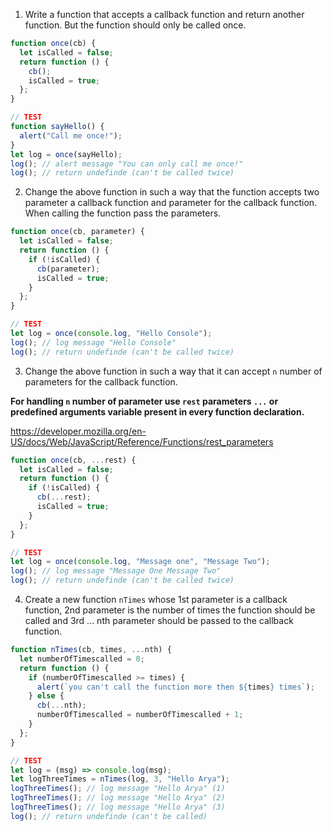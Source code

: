 1. Write a function that accepts a callback function and return another function. But the function should only be called once.

```js
function once(cb) {
  let isCalled = false;
  return function () {
    cb();
    isCalled = true;
  };
}

// TEST
function sayHello() {
  alert("Call me once!");
}
let log = once(sayHello);
log(); // alert message "You can only call me once!"
log(); // return undefinde (can't be called twice)
```

2. Change the above function in such a way that the function accepts two parameter a callback function and parameter for the callback function. When calling the function pass the parameters.

```js
function once(cb, parameter) {
  let isCalled = false;
  return function () {
    if (!isCalled) {
      cb(parameter);
      isCalled = true;
    }
  };
}

// TEST
let log = once(console.log, "Hello Console");
log(); // log message "Hello Console"
log(); // return undefinde (can't be called twice)
```

3. Change the above function in such a way that it can accept `n` number of parameters for the callback function.

**For handling `n` number of parameter use `rest` parameters `...` or predefined arguments variable present in every function declaration.**

https://developer.mozilla.org/en-US/docs/Web/JavaScript/Reference/Functions/rest_parameters

```js
function once(cb, ...rest) {
  let isCalled = false;
  return function () {
    if (!isCalled) {
      cb(...rest);
      isCalled = true;
    }
  };
}

// TEST
let log = once(console.log, "Message one", "Message Two");
log(); // log message "Message One Message Two"
log(); // return undefinde (can't be called twice)
```

4. Create a new function `nTimes` whose 1st parameter is a callback function, 2nd parameter is the number of times the function should be called and 3rd ... nth parameter should be passed to the callback function.

```js
function nTimes(cb, times, ...nth) {
  let numberOfTimescalled = 0;
  return function () {
    if (numberOfTimescalled >= times) {
      alert(`you can't call the function more then ${times} times`);
    } else {
      cb(...nth);
      numberOfTimescalled = numberOfTimescalled + 1;
    }
  };
}

// TEST
let log = (msg) => console.log(msg);
let logThreeTimes = nTimes(log, 3, "Hello Arya");
logThreeTimes(); // log message "Hello Arya" (1)
logThreeTimes(); // log message "Hello Arya" (2)
logThreeTimes(); // log message "Hello Arya" (3)
log(); // return undefinde (can't be called)
```
